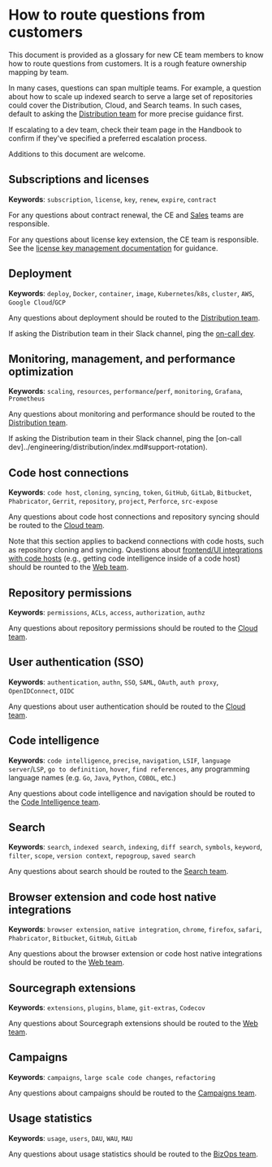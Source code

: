 # How to route questions from customers

This document is provided as a glossary for new CE team members to know how to route questions from customers. It is a rough feature ownership mapping by team.

In many cases, questions can span multiple teams. For example, a question about how to scale up indexed search to serve a large set of repositories could cover the Distribution, Cloud, and Search teams. In such cases, default to asking the [Distribution team](../engineering/distribution/index.md#support-rotation) for more precise guidance first.

If escalating to a dev team, check their team page in the Handbook to confirm if they've specified a preferred escalation process.

Additions to this document are welcome.

## Subscriptions and licenses

**Keywords**: `subscription`, `license`, `key`, `renew`, `expire`, `contract`

For any questions about contract renewal, the CE and [Sales](../sales/index.md) teams are responsible.

For any questions about license key extension, the CE team is responsible. See the [license key management documentation](../sales/license_keys.md) for guidance.

## Deployment

**Keywords**: `deploy`, `Docker`, `container`, `image`, `Kubernetes`/`k8s`, `cluster`, `AWS`, `Google Cloud`/`GCP`

Any questions about deployment should be routed to the [Distribution team](../engineering/distribution/index.md).

If asking the Distribution team in their Slack channel, ping the [on-call dev](../engineering/distribution/index.md#support-rotation).

## Monitoring, management, and performance optimization

**Keywords**: `scaling`, `resources`, `performance`/`perf`, `monitoring`, `Grafana`, `Prometheus`

Any questions about monitoring and performance should be routed to the [Distribution team](../engineering/distribution/index.md).

If asking the Distribution team in their Slack channel, ping the [on-call dev]../engineering/distribution/index.md#support-rotation).

## Code host connections

**Keywords**: `code host`, `cloning`, `syncing`, `token`, `GitHub`, `GitLab`, `Bitbucket`, `Phabricator`, `Gerrit`, `repository`, `project`, `Perforce`, `src-expose`

Any questions about code host connections and repository syncing should be routed to the [Cloud team](../engineering/cloud/index.md).

Note that this section applies to backend connections with code hosts, such as repository cloning and syncing. Questions about [frontend/UI integrations with code hosts](#browser-extensions-and-code-host-native-integrations) (e.g., getting code intelligence inside of a code host) should be rounted to the [Web team](../engineering/web/index.md).

## Repository permissions

**Keywords**: `permissions`, `ACLs`, `access`, `authorization`, `authz`

Any questions about repository permissions should be routed to the [Cloud team](../engineering/cloud/index.md).

## User authentication (SSO)

**Keywords**: `authentication`, `authn`, `SSO`, `SAML`, `OAuth`, `auth proxy`, `OpenIDConnect`, `OIDC`

Any questions about user authentication should be routed to the [Cloud team](../engineering/cloud/index.md).

## Code intelligence

**Keywords**: `code intelligence`, `precise`, `navigation`, `LSIF`, `language server`/`LSP`, `go to definition`, `hover`, `find references`, any programming language names (e.g. `Go`, `Java`, `Python`, `COBOL`, etc.)

Any questions about code intelligence and navigation should be routed to the [Code Intelligence team](../engineering/code-intelligence/index.md).

## Search

**Keywords**: `search`, `indexed search`, `indexing`, `diff search`, `symbols`, `keyword`, `filter`, `scope`, `version context`, `repogroup`, `saved search`

Any questions about search should be routed to the [Search team](../engineering/search/index.md).

## Browser extension and code host native integrations

**Keywords**: `browser extension`, `native integration`, `chrome`, `firefox`, `safari`, `Phabricator`, `Bitbucket`, `GitHub`, `GitLab`

Any questions about the browser extension or code host native integrations should be routed to the [Web team](../engineering/web/index.md).

## Sourcegraph extensions

**Keywords**: `extensions`, `plugins`, `blame`, `git-extras`, `Codecov`

Any questions about Sourcegraph extensions should be routed to the [Web team](../engineering/web/index.md).

## Campaigns

**Keywords**: `campaigns`, `large scale code changes`, `refactoring`

Any questions about campaigns should be routed to the [Campaigns team](../engineering/campaigns/index.md).

## Usage statistics

**Keywords**: `usage`, `users`, `DAU`, `WAU`, `MAU`

Any questions about usage statistics should be routed to the [BizOps team](../ops/bizops/index.md).
